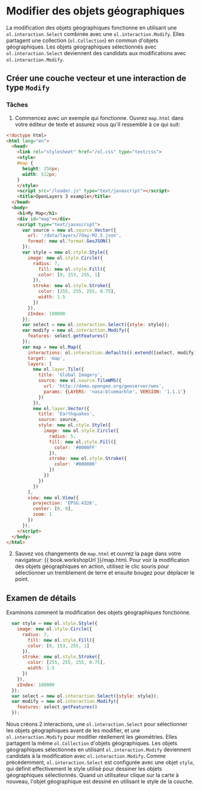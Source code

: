# Modifier des objets géographiques

La modification des objets géographiques fonctionne en utilisant une `ol.interaction.Select` combinée avec une `ol.interaction.Modify`. Elles partagent une collection (`ol.Collection`) en commun d'objets géographiques. Les objets géographiques sélectionnés avec `ol.interaction.Select` deviennent des candidats aux modifications avec `ol.interaction.Modify`.

## Créer une couche vecteur et une interaction de type `Modify`

### Tâches

1. Commencez avec un exemple qui fonctionne.  Ouvrez `map.html` dans votre éditeur de texte et assurez vous qu'il ressemble à ce qui suit:

  ```html
  <!doctype html>
  <html lang="en">
    <head>
      <link rel="stylesheet" href="/ol.css" type="text/css">
      <style>
      #map {
        height: 256px;
        width: 512px;
      }
      </style>
      <script src="/loader.js" type="text/javascript"></script>
      <title>OpenLayers 3 example</title>
    </head>
    <body>
      <h1>My Map</h1>
      <div id="map"></div>
      <script type="text/javascript">
        var source = new ol.source.Vector({
          url: '/data/layers/7day-M2.5.json',
          format: new ol.format.GeoJSON()
        });
        var style = new ol.style.Style({
          image: new ol.style.Circle({
            radius: 7,
              fill: new ol.style.Fill({
              color: [0, 153, 255, 1]
            }),
            stroke: new ol.style.Stroke({
              color: [255, 255, 255, 0.75],
              width: 1.5
            })
          }),
          zIndex: 100000
        });
        var select = new ol.interaction.Select({style: style});
        var modify = new ol.interaction.Modify({
          features: select.getFeatures()
        });
        var map = new ol.Map({
          interactions: ol.interaction.defaults().extend([select, modify]),
          target: 'map',
          layers: [
            new ol.layer.Tile({
              title: 'Global Imagery',
              source: new ol.source.TileWMS({
                url: 'http://demo.opengeo.org/geoserver/wms',
                params: {LAYERS: 'nasa:bluemarble', VERSION: '1.1.1'}
              })
            }),
            new ol.layer.Vector({
              title: 'Earthquakes',
              source: source,
              style: new ol.style.Style({
                image: new ol.style.Circle({
                  radius: 5,
                  fill: new ol.style.Fill({
                    color: '#0000FF'
                  }),
                  stroke: new ol.style.Stroke({
                    color: '#000000'
                  })
                })
              })
            })
          ],
          view: new ol.View({
            projection: 'EPSG:4326',
            center: [0, 0],
            zoom: 1
          })
        });
      </script>
    </body>
  </html>
  ```

2.  Sauvez vos changements de `map.html` et ouvrez la page dans votre navigateur:  {{ book.workshopUrl }}/map.html. Pour voir la modification des objets géographiques en action, utilisez le clic souris pour sélectionner un tremblement de terre et ensuite bougez pour déplacer le point.

## Examen de détails

Examinons comment la modification des objets géographiques fonctionne.

```js
  var style = new ol.style.Style({
    image: new ol.style.Circle({
      radius: 7,
        fill: new ol.style.Fill({
        color: [0, 153, 255, 1]
      }),
      stroke: new ol.style.Stroke({
        color: [255, 255, 255, 0.75],
        width: 1.5
      })
    }),
    zIndex: 100000
  });
  var select = new ol.interaction.Select({style: style});
  var modify = new ol.interaction.Modify({
    features: select.getFeatures()
  });
```

Nous créons 2 interactions, une `ol.interaction.Select` pour sélectionner les objets géographiques avant de les modifier, et une `ol.interaction.Modify` pour modifier réellement les géométries. Elles partagent la même `ol.Collection` d'objets géographiques. Les objets géographiques sélectionnés en utilisant `ol.interaction.Modify` deviennent candidats à la modification avec `ol.interaction.Modify`. Comme précédemment, `ol.interaction.Select` est configurée avec une objet `style`, qui définit effectivement le style utilisé pour dessiner les objets géographiques sélectionnés. Quand un utilisateur clique sur la carte à nouveau, l'objet géographique est dessiné en utilisant le style de la couche.

